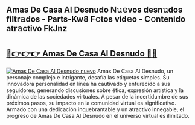 ## Amas De Casa Al Desnudo N𝚞𝚎vos desn𝚞dos filtr𝚊dos - Parts-Kw8 F𝚘tos vid𝚎o - C𝚘ntenido atr𝚊ctivo FkJnz

# <h2><a href="http://mb9stk.tromn.icu/?c=Amas+De+Casa+Al+Desnudo">🔗👉👉👉 Amas De Casa Al Desnudo 🔗🔗</a></h2>

[![Amas De Casa Al Desnudo nuevo](https://i.imgur.com/pEAQMta.gif)](http://mb9stk.tromn.icu/?c=Amas+De+Casa+Al+Desnudo)
Amas De Casa Al Desnudo, un personaje complejo e intrigante, desafía las etiquetas simples. Su innovadora personalidad en línea ha cautivado y enfurecido a sus seguidores, generando discusiones sobre ética, expresión artística y la dinámica de las sociedades virtuales. A pesar de la incertidumbre de sus próximos pasos, su impacto en la comunidad virtual es significativo. Armado con una dedicación inquebrantable y un atractivo innegable, el progreso de Amas De Casa Al Desnudo en el universo virtual es ilimitado.
